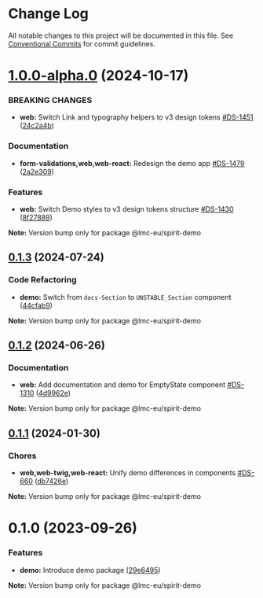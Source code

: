 # Change Log

All notable changes to this project will be documented in this file.
See [Conventional Commits](https://conventionalcommits.org) for commit guidelines.

<a name="1.0.0-alpha.0"></a>

# [1.0.0-alpha.0](https://github.com/lmc-eu/spirit-design-system/compare/@lmc-eu/spirit-demo@0.1.3...@lmc-eu/spirit-demo@1.0.0-alpha.0) (2024-10-17)

### BREAKING CHANGES

- **web:** Switch Link and typography helpers to v3 design tokens [#DS-1451](https://github.com/lmc-eu/spirit-design-system/issues/DS-1451) ([24c2a4b](https://github.com/lmc-eu/spirit-design-system/commit/24c2a4b))

### Documentation

- **form-validations,web,web-react:** Redesign the demo app [#DS-1479](https://github.com/lmc-eu/spirit-design-system/issues/DS-1479) ([2a2e309](https://github.com/lmc-eu/spirit-design-system/commit/2a2e309))

### Features

- **web:** Switch Demo styles to v3 design tokens structure [#DS-1430](https://github.com/lmc-eu/spirit-design-system/issues/DS-1430) ([8f27889](https://github.com/lmc-eu/spirit-design-system/commit/8f27889))

**Note:** Version bump only for package @lmc-eu/spirit-demo

<a name="0.1.3"></a>

## [0.1.3](https://github.com/lmc-eu/spirit-design-system/compare/@lmc-eu/spirit-demo@0.1.2...@lmc-eu/spirit-demo@0.1.3) (2024-07-24)

### Code Refactoring

- **demo:** Switch from `docs-Section` to `UNSTABLE_Section` component ([44cfab9](https://github.com/lmc-eu/spirit-design-system/commit/44cfab9))

**Note:** Version bump only for package @lmc-eu/spirit-demo

<a name="0.1.2"></a>

## [0.1.2](https://github.com/lmc-eu/spirit-design-system/compare/@lmc-eu/spirit-demo@0.1.1...@lmc-eu/spirit-demo@0.1.2) (2024-06-26)

### Documentation

- **web:** Add documentation and demo for EmptyState component [#DS-1310](https://github.com/lmc-eu/spirit-design-system/issues/DS-1310) ([4d9962e](https://github.com/lmc-eu/spirit-design-system/commit/4d9962e))

**Note:** Version bump only for package @lmc-eu/spirit-demo

<a name="0.1.1"></a>

## [0.1.1](https://github.com/lmc-eu/spirit-design-system/compare/@lmc-eu/spirit-demo@0.1.0...@lmc-eu/spirit-demo@0.1.1) (2024-01-30)

### Chores

- **web,web-twig,web-react:** Unify demo differences in components [#DS-660](https://github.com/lmc-eu/spirit-design-system/issues/DS-660) ([db7426e](https://github.com/lmc-eu/spirit-design-system/commit/db7426e))

**Note:** Version bump only for package @lmc-eu/spirit-demo

<a name="0.1.0"></a>

# 0.1.0 (2023-09-26)

### Features

- **demo:** Introduce demo package ([29e6495](https://github.com/lmc-eu/spirit-design-system/commit/29e6495))

**Note:** Version bump only for package @lmc-eu/spirit-demo
